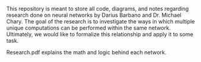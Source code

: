 
This repository is meant to store all code, diagrams, and notes regarding research done on neural networks by Darius Barbano and Dr. Michael Chary. The goal of the research is to investigate the ways in which multiple unique computations can be performed within the same network. Ultimately, we would like to formalize this relationship and apply it to some task.


Research.pdf explains the math and logic behind each network.

